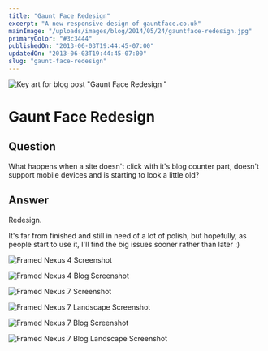 ```yaml
---
title: "Gaunt Face Redesign"
excerpt: "A new responsive design of gauntface.co.uk"
mainImage: "/uploads/images/blog/2014/05/24/gauntface-redesign.jpg"
primaryColor: "#3c3444"
publishedOn: "2013-06-03T19:44:45-07:00"
updatedOn: "2013-06-03T19:44:45-07:00"
slug: "gaunt-face-redesign"
---
```

![Key art for blog post "Gaunt Face Redesign "](/uploads/images/blog/2014/05/24/gauntface-redesign.jpg)

# Gaunt Face Redesign 

## Question

What happens when a site doesn't click with it's blog counter part, doesn't support mobile devices and is starting to look a little old? 

## Answer

Redesign. 

It's far from finished and still in need of a lot of polish, but hopefully, as people start to use it, I'll find the big issues sooner rather than later :) 

![Framed Nexus 4 Screenshot](/uploads/images/blog/2014/10/08/framed-nexus-4.png "613")

![Framed Nexus 4 Blog Screenshot](/uploads/images/blog/2014/10/08/framed-nexus-4-blog.png "613")

![Framed Nexus 7 Screenshot](/uploads/images/blog/2014/10/08/framed-nexus-7.png "718")

![Framed Nexus 7 Landscape Screenshot](/uploads/images/blog/2014/10/08/framed-nexus-7-landscape.png "1024")

![Framed Nexus 7 Blog Screenshot](/uploads/images/blog/2014/10/08/framed-nexus-7-blog.png "718")

![Framed Nexus 7 Blog Landscape Screenshot](/uploads/images/blog/2013/06/FramedNexus-7-Blog-Landscape.png "1024")
